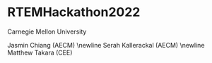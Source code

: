 # RTEMHackathon2022

Carnegie Mellon University

Jasmin Chiang (AECM) \newline
Serah Kallerackal (AECM) \newline
Matthew Takara (CEE)
